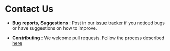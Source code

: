 # Contact Us

* **Bug reports, Suggestions** : Post in our [issue tracker](https://github.com/CS2103AUG2016-W13-C4/main/issues)
  if you noticed bugs or have suggestions on how to improve.

* **Contributing** : We welcome pull requests. Follow the process described [here](https://github.com/oss-generic/process)

